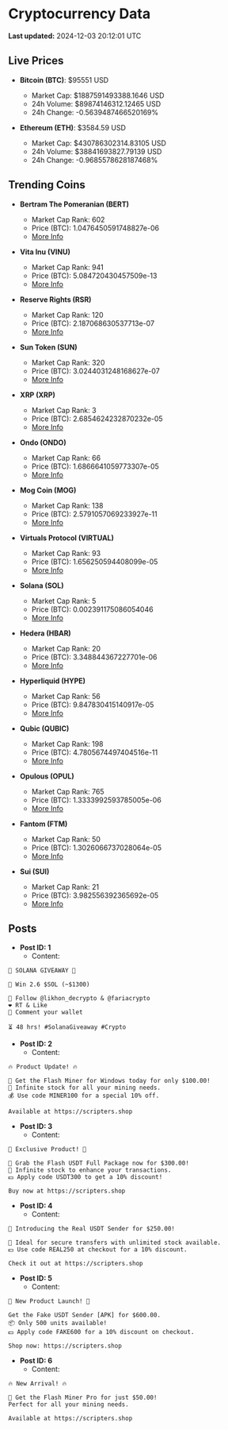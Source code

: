 # Cryptocurrency Data

**Last updated:** 2024-12-03 20:12:01 UTC

## Live Prices
- **Bitcoin (BTC)**: $95551 USD
  - Market Cap: $1887591493388.1646 USD
  - 24h Volume: $89874146312.12465 USD
  - 24h Change: -0.5639487466520169%

- **Ethereum (ETH)**: $3584.59 USD
  - Market Cap: $430786302314.83105 USD
  - 24h Volume: $38841693827.79139 USD
  - 24h Change: -0.9685578628187468%

## Trending Coins
- **Bertram The Pomeranian (BERT)**
  - Market Cap Rank: 602
  - Price (BTC): 1.0476450591748827e-06
  - [More Info](https://www.coingecko.com/en/coins/bertram-the-pomeranian)

- **Vita Inu (VINU)**
  - Market Cap Rank: 941
  - Price (BTC): 5.084720430457509e-13
  - [More Info](https://www.coingecko.com/en/coins/vita-inu)

- **Reserve Rights (RSR)**
  - Market Cap Rank: 120
  - Price (BTC): 2.187068630537713e-07
  - [More Info](https://www.coingecko.com/en/coins/reserve-rights)

- **Sun Token (SUN)**
  - Market Cap Rank: 320
  - Price (BTC): 3.0244031248168627e-07
  - [More Info](https://www.coingecko.com/en/coins/sun-token)

- **XRP (XRP)**
  - Market Cap Rank: 3
  - Price (BTC): 2.6854624232870232e-05
  - [More Info](https://www.coingecko.com/en/coins/xrp)

- **Ondo (ONDO)**
  - Market Cap Rank: 66
  - Price (BTC): 1.6866641059773307e-05
  - [More Info](https://www.coingecko.com/en/coins/ondo)

- **Mog Coin (MOG)**
  - Market Cap Rank: 138
  - Price (BTC): 2.5791057069233927e-11
  - [More Info](https://www.coingecko.com/en/coins/mog-coin)

- **Virtuals Protocol (VIRTUAL)**
  - Market Cap Rank: 93
  - Price (BTC): 1.656250594408099e-05
  - [More Info](https://www.coingecko.com/en/coins/virtual-protocol)

- **Solana (SOL)**
  - Market Cap Rank: 5
  - Price (BTC): 0.002391175086054046
  - [More Info](https://www.coingecko.com/en/coins/solana)

- **Hedera (HBAR)**
  - Market Cap Rank: 20
  - Price (BTC): 3.348844367227701e-06
  - [More Info](https://www.coingecko.com/en/coins/hedera)

- **Hyperliquid (HYPE)**
  - Market Cap Rank: 56
  - Price (BTC): 9.847830415140917e-05
  - [More Info](https://www.coingecko.com/en/coins/hyperliquid)

- **Qubic (QUBIC)**
  - Market Cap Rank: 198
  - Price (BTC): 4.7805674497404516e-11
  - [More Info](https://www.coingecko.com/en/coins/qubic)

- **Opulous (OPUL)**
  - Market Cap Rank: 765
  - Price (BTC): 1.3333992593785005e-06
  - [More Info](https://www.coingecko.com/en/coins/opulous)

- **Fantom (FTM)**
  - Market Cap Rank: 50
  - Price (BTC): 1.3026066737028064e-05
  - [More Info](https://www.coingecko.com/en/coins/fantom)

- **Sui (SUI)**
  - Market Cap Rank: 21
  - Price (BTC): 3.982556392365692e-05
  - [More Info](https://www.coingecko.com/en/coins/sui)

## Posts
- **Post ID: 1**
  - Content:
```
🚀 SOLANA GIVEAWAY 🚀

🎁 Win 2.6 $SOL (~$1300)

🤝 Follow @likhon_decrypto & @fariacrypto
❤️ RT & Like
💬 Comment your wallet

⏳ 48 hrs! #SolanaGiveaway #Crypto
```

- **Post ID: 2**
  - Content:
```
🔥 Product Update! 🔥

🚀 Get the Flash Miner for Windows today for only $100.00!
🔋 Infinite stock for all your mining needs.
💰 Use code MINER100 for a special 10% off.

Available at https://scripters.shop
```

- **Post ID: 3**
  - Content:
```
🎁 Exclusive Product! 🎁

💸 Grab the Flash USDT Full Package now for $300.00!
🎉 Infinite stock to enhance your transactions.
💵 Apply code USDT300 to get a 10% discount!

Buy now at https://scripters.shop
```

- **Post ID: 4**
  - Content:
```
💎 Introducing the Real USDT Sender for $250.00!

💼 Ideal for secure transfers with unlimited stock available.
💵 Use code REAL250 at checkout for a 10% discount.

Check it out at https://scripters.shop
```

- **Post ID: 5**
  - Content:
```
🚀 New Product Launch! 🚀

Get the Fake USDT Sender [APK] for $600.00.
📦 Only 500 units available!
💵 Apply code FAKE600 for a 10% discount on checkout.

Shop now: https://scripters.shop
```

- **Post ID: 6**
  - Content:
```
🔥 New Arrival! 🔥

💸 Get the Flash Miner Pro for just $50.00!
Perfect for all your mining needs.

Available at https://scripters.shop
```

